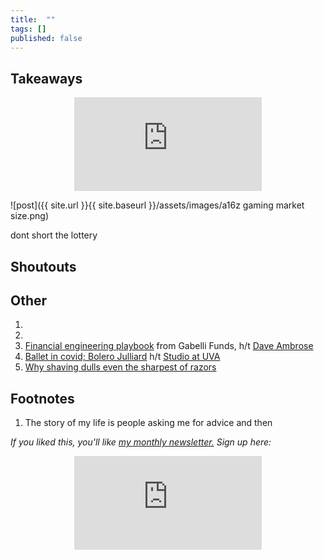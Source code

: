 ```yaml
---
title:  ""  
tags: []
published: false
---
```



## Takeaways

<style>
      .iframe-container {
        overflow: hidden;        
        padding-top: 50%; <!-- Calculated from the aspect ration of the content (in case of 16:9 it is 9/16= 0.5625) -->
        position: relative;
      }
      .iframe-container iframe { 
         border: 0;
         height: 100%; <!-- Finally, width and height are set to 100% so the iframe takes up 100% of the containers space. -->
         left: 0;
         position: absolute;
         top: 0;
         width: 100%;
         display: block;
         margin: 0 auto; <!-- center image -->
      }
      <!-- 4x3 Aspect Ratio -->
      .iframe-container-4x3 {
        padding-top: 75%;
      }
</style> 

<div class="iframe-container-4x3">
  <p align="center"><iframe src="https://avoidboringpeople.substack.com/embed" frameborder="0" scrolling="no"> </iframe></p>
</div>

![post]({{ site.url }}{{ site.baseurl }}/assets/images/a16z gaming market size.png)

dont short the lottery

## Shoutouts

## Other

1. 
2.
3. [Financial engineering playbook](https://www.gabellisecurities.com/Gab_pdf/articles/FinanEng_Marangi2017.pdf "Gab") from Gabelli Funds, h/t [Dave Ambrose](https://twitter.com/daveambrose/status/1285600957561286658?s=20 "Dave")
4. [Ballet in covid; Bolero Julliard](https://www.youtube.com/watch?v=rqzkn-jX-JU "ballet") h/t [Studio at UVA](https://visitor.r20.constantcontact.com/manage/optin?v=001KXONq1HvM-Xu0-2Qj7p-csW5_Ac1NYvwgE6FHlsUPccsOP2YWpYXgb9ywJ2tAin0B7mMELuqxTcE4b5OeMGUVmR6yEMeViXoW1zIsXd0qHXFKfi-2XEfmsoT83TzEWWk_rpJybe5LR5dzL_BK_J0V4sR7iIJQQO6 " UVA")
5. [Why shaving dulls even the sharpest of razors](https://news.mit.edu/2020/why-shaving-dulls-razors-0806 "razor")

## Footnotes

1. The story of my life is people asking me for advice and then 

*If you liked this, you'll like [my monthly newsletter.](https://avoidboringpeople.substack.com/ "ABP") Sign up here:*

<div class="iframe-container-4x3">
  <p align="center"><iframe src="https://avoidboringpeople.substack.com/embed" frameborder="0" scrolling="no"> </iframe></p>
</div>
